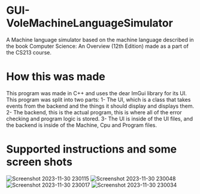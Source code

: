 # GUI-VoleMachineLanguageSimulator
A Machine language simulator based on the machine language described in the book Computer Science: An Overview (12th Edition) made as a part of the CS213 course.

# How this was made
This program was made in C++ and uses the dear ImGui library for its UI.
This program was split into two parts:
1- The UI, which is a class that takes events from the backend and the things it should display and displays them.
2- The backend, this is the actual program, this is where all of the error checking and program logic is stored.
3- The UI is inside of the UI files, and the backend is inside of the Machine, Cpu and Program files.

# Supported instructions and some screen shots
![Screenshot 2023-11-30 230115](https://github.com/YousefMostafaFarouk/GUI-VoleMachineLanguageSimulator/assets/129290213/2bb15821-9291-4f83-a9f7-5548add47475)
![Screenshot 2023-11-30 230048](https://github.com/YousefMostafaFarouk/GUI-VoleMachineLanguageSimulator/assets/129290213/6ca80540-1e43-4380-8de3-835e9f989dd2)
![Screenshot 2023-11-30 230017](https://github.com/YousefMostafaFarouk/GUI-VoleMachineLanguageSimulator/assets/129290213/49655ede-77c8-4b31-90c4-5c506585ea6f)
![Screenshot 2023-11-30 230034](https://github.com/YousefMostafaFarouk/GUI-VoleMachineLanguageSimulator/assets/129290213/c8191178-54c0-4123-a0de-f5975095031e)
